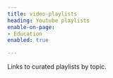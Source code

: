 ```yaml
---
title: video-playlists
heading: Youtube playlists
enable-on-page:
- Education
enabled: true

---
```

Links to curated playlists by topic.
